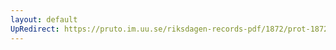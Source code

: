 ```yaml
---
layout: default
UpRedirect: https://pruto.im.uu.se/riksdagen-records-pdf/1872/prot-1872--fk--404.pdf
---
```

